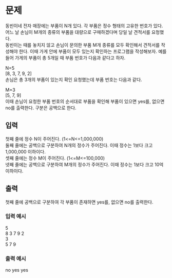 # 문제
동빈이네 전자 매장에는 부품이 N개 있다. 각 부품은 정수 형태의 고유한 번호가 있다. 어느 날 손님이 M개의 종류의 부품을 대량으로 구매하겠다며 당일 날 견적서를 요청했다.  
동빈이는 때를 놓치지 않고 손님이 문의한 부품 M개 종류를 모두 확인해서 견적서를 작성해야 한다. 이때 가게 안에 부품이 모두 있는지 확인하는 프로그램을 작성해보자.
예를 들어 가게의 부품이 총 5개일 때 부품 번호가 다음과 같다고 하자.

N=5  
[8, 3, 7, 9, 2]  
손님은 총 3개의 부품이 있는지 확인 요청했는데 부품 번호는 다음과 같다.  

M=3  
[5, 7, 9]  
이때 손님이 요청한 부품 번호의 순서대로 부품을 확인해 부품이 있으면 yes를, 없으면 no를 출력한다. 구분은 공백으로 한다.  

## 입력
첫째 줄에 정수 N이 주어진다. (1<=N<=1,000,000)  
둘째 줄에는 공백으로 구분하여 N개의 정수가 주어진다. 이때 정수는 1보다 크고 1,000,000 이하이다.  
셋째 줄에는 정수 M이 주어진다. (1<=M<=100,000)  
넷째 줄에는 공백으로 구분하여 M개의 정수가 주어진다. 이때 정수는 1보다 크고 10억 이하이다.  
## 출력
첫째 줄에 공백으로 구분하여 각 부품이 존재하면 yes를, 없으면 no를 출력한다.  

### 입력 예시  

5  
8 3 7 9 2  
3  
5 7 9  

### 출력 예시

no yes yes
